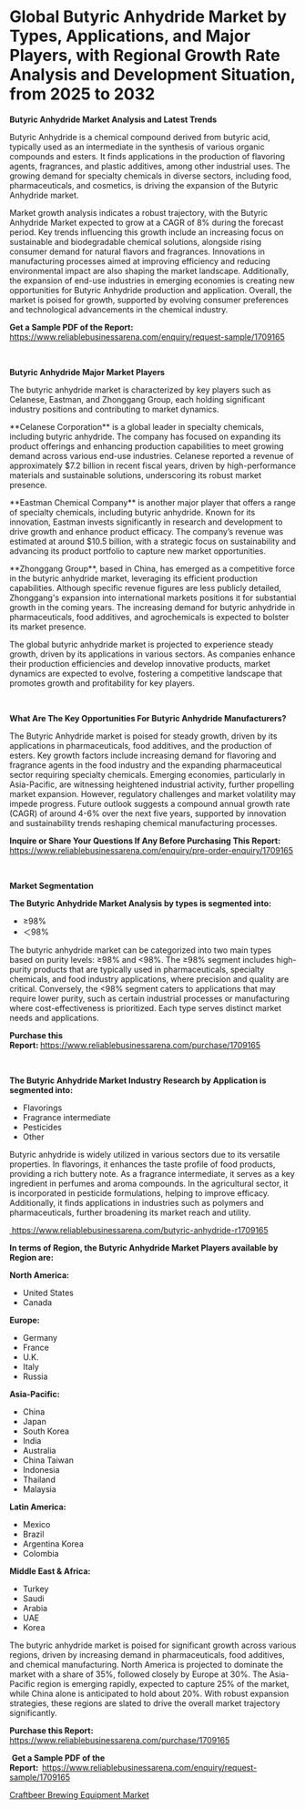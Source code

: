 <p><h1>Global Butyric Anhydride Market by Types, Applications, and Major Players, with Regional Growth Rate Analysis and Development Situation, from 2025 to 2032</h1></p><p><strong>Butyric Anhydride Market Analysis and Latest Trends</strong></p>
<p><p>Butyric Anhydride is a chemical compound derived from butyric acid, typically used as an intermediate in the synthesis of various organic compounds and esters. It finds applications in the production of flavoring agents, fragrances, and plastic additives, among other industrial uses. The growing demand for specialty chemicals in diverse sectors, including food, pharmaceuticals, and cosmetics, is driving the expansion of the Butyric Anhydride market.</p><p>Market growth analysis indicates a robust trajectory, with the Butyric Anhydride Market expected to grow at a CAGR of 8% during the forecast period. Key trends influencing this growth include an increasing focus on sustainable and biodegradable chemical solutions, alongside rising consumer demand for natural flavors and fragrances. Innovations in manufacturing processes aimed at improving efficiency and reducing environmental impact are also shaping the market landscape. Additionally, the expansion of end-use industries in emerging economies is creating new opportunities for Butyric Anhydride production and application. Overall, the market is poised for growth, supported by evolving consumer preferences and technological advancements in the chemical industry.</p></p>
<p><strong>Get a Sample PDF of the Report:&nbsp;</strong> <a href="https://www.reliablebusinessarena.com/enquiry/request-sample/1709165?utm_campaign=3170&utm_medium=2&utm_source=Github&utm_content=ia&utm_term=27032025&utm_id=butyric-anhydride">https://www.reliablebusinessarena.com/enquiry/request-sample/1709165</a></p>
<p>&nbsp;</p>
<p><strong>Butyric Anhydride Major Market Players</strong></p>
<p><p>The butyric anhydride market is characterized by key players such as Celanese, Eastman, and Zhonggang Group, each holding significant industry positions and contributing to market dynamics.</p><p>**Celanese Corporation** is a global leader in specialty chemicals, including butyric anhydride. The company has focused on expanding its product offerings and enhancing production capabilities to meet growing demand across various end-use industries. Celanese reported a revenue of approximately $7.2 billion in recent fiscal years, driven by high-performance materials and sustainable solutions, underscoring its robust market presence.</p><p>**Eastman Chemical Company** is another major player that offers a range of specialty chemicals, including butyric anhydride. Known for its innovation, Eastman invests significantly in research and development to drive growth and enhance product efficacy. The company’s revenue was estimated at around $10.5 billion, with a strategic focus on sustainability and advancing its product portfolio to capture new market opportunities.</p><p>**Zhonggang Group**, based in China, has emerged as a competitive force in the butyric anhydride market, leveraging its efficient production capabilities. Although specific revenue figures are less publicly detailed, Zhonggang's expansion into international markets positions it for substantial growth in the coming years. The increasing demand for butyric anhydride in pharmaceuticals, food additives, and agrochemicals is expected to bolster its market presence.</p><p>The global butyric anhydride market is projected to experience steady growth, driven by its applications in various sectors. As companies enhance their production efficiencies and develop innovative products, market dynamics are expected to evolve, fostering a competitive landscape that promotes growth and profitability for key players.</p></p>
<p>&nbsp;</p>
<p><strong>What Are The Key Opportunities For Butyric Anhydride Manufacturers?</strong></p>
<p><p>The Butyric Anhydride market is poised for steady growth, driven by its applications in pharmaceuticals, food additives, and the production of esters. Key growth factors include increasing demand for flavoring and fragrance agents in the food industry and the expanding pharmaceutical sector requiring specialty chemicals. Emerging economies, particularly in Asia-Pacific, are witnessing heightened industrial activity, further propelling market expansion. However, regulatory challenges and market volatility may impede progress. Future outlook suggests a compound annual growth rate (CAGR) of around 4-6% over the next five years, supported by innovation and sustainability trends reshaping chemical manufacturing processes.</p></p>
<p><strong>Inquire or Share Your Questions If Any Before Purchasing This Report:</strong> <a href="https://www.reliablebusinessarena.com/enquiry/pre-order-enquiry/1709165?utm_campaign=3170&utm_medium=2&utm_source=Github&utm_content=ia&utm_term=27032025&utm_id=butyric-anhydride">https://www.reliablebusinessarena.com/enquiry/pre-order-enquiry/1709165</a></p>
<p>&nbsp;</p>
<p><strong>Market Segmentation</strong></p>
<p><strong>The Butyric Anhydride Market Analysis by types is segmented into:</strong></p>
<p><ul><li>≥98%</li><li>＜98%</li></ul></p>
<p><p>The butyric anhydride market can be categorized into two main types based on purity levels: ≥98% and <98%. The ≥98% segment includes high-purity products that are typically used in pharmaceuticals, specialty chemicals, and food industry applications, where precision and quality are critical. Conversely, the <98% segment caters to applications that may require lower purity, such as certain industrial processes or manufacturing where cost-effectiveness is prioritized. Each type serves distinct market needs and applications.</p></p>
<p><strong>Purchase this Report:&nbsp;</strong><a href="https://www.reliablebusinessarena.com/purchase/1709165?utm_campaign=3170&utm_medium=2&utm_source=Github&utm_content=ia&utm_term=27032025&utm_id=butyric-anhydride">https://www.reliablebusinessarena.com/purchase/1709165</a></p>
<p>&nbsp;</p>
<p><strong>The Butyric Anhydride Market Industry Research by Application is segmented into:</strong></p>
<p><ul><li>Flavorings</li><li>Fragrance intermediate</li><li>Pesticides</li><li>Other</li></ul></p>
<p><p>Butyric anhydride is widely utilized in various sectors due to its versatile properties. In flavorings, it enhances the taste profile of food products, providing a rich buttery note. As a fragrance intermediate, it serves as a key ingredient in perfumes and aroma compounds. In the agricultural sector, it is incorporated in pesticide formulations, helping to improve efficacy. Additionally, it finds applications in industries such as polymers and pharmaceuticals, further broadening its market reach and utility.</p></p>
<p><a href="https://www.reliablebusinessarena.com/butyric-anhydride-r1709165?utm_campaign=3170&utm_medium=2&utm_source=Github&utm_content=ia&utm_term=27032025&utm_id=butyric-anhydride">&nbsp;https://www.reliablebusinessarena.com/butyric-anhydride-r1709165</a></p>
<p><strong>In terms of Region, the Butyric Anhydride Market Players available by Region are:</strong></p>
<p>
    <p> <strong> North America: </strong>
        <ul>
            <li>United States</li>
            <li>Canada</li>
        </ul>
        </p> 
    <p> <strong> Europe: </strong>
        <ul>
            <li>Germany</li>
            <li>France</li>
            <li>U.K.</li>
            <li>Italy</li>
            <li>Russia</li>
        </ul>
        </p> 
    <p> <strong> Asia-Pacific: </strong>
        <ul>
            <li>China</li>
            <li>Japan</li>
            <li>South Korea</li>
            <li>India</li>
            <li>Australia</li>
            <li>China Taiwan</li>
            <li>Indonesia</li>
            <li>Thailand</li>
            <li>Malaysia</li>
        </ul>
        </p> 
    <p> <strong> Latin America: </strong>
        <ul>
            <li>Mexico</li>
            <li>Brazil</li>
            <li>Argentina Korea</li>
            <li>Colombia</li>
        </ul>
        </p> 
    <p> <strong> Middle East & Africa: </strong>
        <ul>
            <li>Turkey</li>
            <li>Saudi</li>
            <li>Arabia</li>
            <li>UAE</li>
            <li>Korea</li>
        </ul>
    </p>
    </p>
<p><p>The butyric anhydride market is poised for significant growth across various regions, driven by increasing demand in pharmaceuticals, food additives, and chemical manufacturing. North America is projected to dominate the market with a share of 35%, followed closely by Europe at 30%. The Asia-Pacific region is emerging rapidly, expected to capture 25% of the market, while China alone is anticipated to hold about 20%. With robust expansion strategies, these regions are slated to drive the overall market trajectory significantly.</p></p>
<p><strong>Purchase this Report: </strong><a href="https://www.reliablebusinessarena.com/purchase/1709165?utm_campaign=3170&utm_medium=2&utm_source=Github&utm_content=ia&utm_term=27032025&utm_id=butyric-anhydride">https://www.reliablebusinessarena.com/purchase/1709165</a></p>
<p>&nbsp;<strong>Get a Sample PDF of the Report:&nbsp;&nbsp;</strong><a href="https://www.reliablebusinessarena.com/enquiry/request-sample/1709165?utm_campaign=3170&utm_medium=2&utm_source=Github&utm_content=ia&utm_term=27032025&utm_id=butyric-anhydride">https://www.reliablebusinessarena.com/enquiry/request-sample/1709165</a></p>
<p><strong></strong></p>
<p><p><a href="https://github.com/palenjeppecd/Market-Research-Report-List-1/blob/main/craftbeer-brewing-equipment-market.md?utm_campaign=3170&utm_medium=2&utm_source=Github&utm_content=ia&utm_term=27032025&utm_id=butyric-anhydride">Craftbeer Brewing Equipment Market</a></p></p>